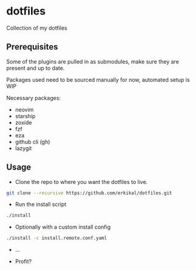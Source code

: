 # dotfiles

Collection of my dotfiles

## Prerequisites

Some of the plugins are pulled in as submodules, make sure they are present and up to date.

Packages used need to be sourced manually for now, automated setup is WIP

Necessary packages:
- neovim
- starship
- zoxide
- fzf
- eza
- github cli (gh)
- lazygit

## Usage

- Clone the repo to where you want the dotfiles to live.

```bash
git clone --recursive https://github.com/erkikal/dotfiles.git
```

- Run the install script

```bash
./install
```

- Optionally with a custom install config

```bash
./install -c install.remote.conf.yaml
```

- ...

- Profit?
